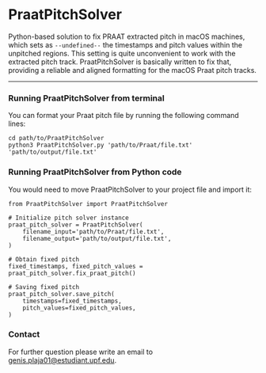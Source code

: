 # PraatPitchSolver

Python-based solution to fix PRAAT extracted pitch in macOS machines,
which sets as ```--undefined--``` the timestamps and pitch values within
the unpitched regions. This setting is quite unconvenient to work with
the extracted pitch track. PraatPitchSolver is basically written to fix that,
providing a reliable and aligned formatting for the macOS Praat pitch tracks.

---

### Running PraatPitchSolver from terminal
You can format your Praat pitch file by running the following command lines:

```
cd path/to/PraatPitchSolver
python3 PraatPitchSolver.py 'path/to/Praat/file.txt' 'path/to/output/file.txt'
```

### Running PraatPitchSolver from Python code
You would need to move PraatPitchSolver to your project file and import it:

```
from PraatPitchSolver import PraatPitchSolver

# Initialize pitch solver instance
praat_pitch_solver = PraatPitchSolver(
    filename_input='path/to/Praat/file.txt',
    filename_output='path/to/output/file.txt',
)

# Obtain fixed pitch
fixed_timestamps, fixed_pitch_values = praat_pitch_solver.fix_praat_pitch()

# Saving fixed pitch
praat_pitch_solver.save_pitch(
    timestamps=fixed_timestamps,
    pitch_values=fixed_pitch_values,
)
```

### Contact
For further question please write an email to genis.plaja01@estudiant.upf.edu.